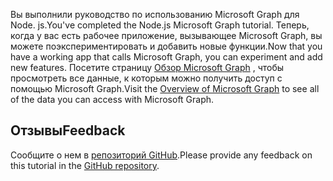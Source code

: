 <!-- markdownlint-disable MD002 MD041 -->

<span data-ttu-id="040d0-101">Вы выполнили руководство по использованию Microsoft Graph для Node. js.</span><span class="sxs-lookup"><span data-stu-id="040d0-101">You've completed the Node.js Microsoft Graph tutorial.</span></span> <span data-ttu-id="040d0-102">Теперь, когда у вас есть рабочее приложение, вызывающее Microsoft Graph, вы можете поэкспериментировать и добавить новые функции.</span><span class="sxs-lookup"><span data-stu-id="040d0-102">Now that you have a working app that calls Microsoft Graph, you can experiment and add new features.</span></span> <span data-ttu-id="040d0-103">Посетите страницу [Обзор Microsoft Graph](/graph/overview) , чтобы просмотреть все данные, к которым можно получить доступ с помощью Microsoft Graph.</span><span class="sxs-lookup"><span data-stu-id="040d0-103">Visit the [Overview of Microsoft Graph](/graph/overview) to see all of the data you can access with Microsoft Graph.</span></span>

## <a name="feedback"></a><span data-ttu-id="040d0-104">Отзывы</span><span class="sxs-lookup"><span data-stu-id="040d0-104">Feedback</span></span>

<span data-ttu-id="040d0-105">Сообщите о нем в [репозиторий GitHub](https://github.com/microsoftgraph/msgraph-training-nodeexpressapp).</span><span class="sxs-lookup"><span data-stu-id="040d0-105">Please provide any feedback on this tutorial in the [GitHub repository](https://github.com/microsoftgraph/msgraph-training-nodeexpressapp).</span></span>
